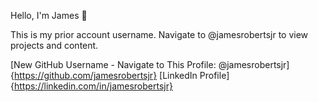 Hello, I'm James 👋

This is my prior account username. Navigate to @jamesrobertsjr to view projects and content.

[New GitHub Username - Navigate to This Profile: @jamesrobertsjr]{https://github.com/jamesrobertsjr}
[LinkedIn Profile]{https://linkedin.com/in/jamesrobertsjr}
